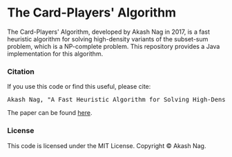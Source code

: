 The Card-Players' Algorithm
=====================

The Card-Players' Algorithm, developed by Akash Nag in 2017, is a fast heuristic algorithm for solving high-density variants of the subset-sum problem, which is a NP-complete problem. This repository provides a Java implementation for this algorithm.

### Citation

If you use this code or find this useful, please cite:

<pre>
Akash Nag, "A Fast Heuristic Algorithm for Solving High-Density Subset-Sum Problems", International Journal of Mathematical Sciences & Computing (IJMSC) Vol. 3(2), pp:55-61, 2017.
</pre>

The paper can be found [here](http://www.mecs-press.net/ijmsc/ijmsc-v3-n2/IJMSC-V3-N2-5.pdf).

### License

This code is licensed under the MIT License. Copyright &copy; Akash Nag.